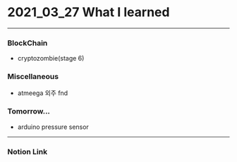 # 2021_03_27 What I learned

-----
### BlockChain

* cryptozombie(stage 6)

### Miscellaneous

* atmeega 외주 fnd


### Tomorrow...

* arduino pressure sensor
-----

### Notion Link
